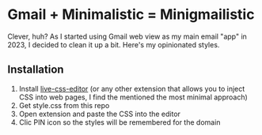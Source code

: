 # Gmail + Minimalistic = Minigmailistic

Clever, huh? As I started using Gmail web view as my main email "app" in 2023, I decided to clean it up a bit. Here's my opinionated styles.

## Installation

1. Install [live-css-editor](https://github.com/webextensions/live-css-editor) (or any other extension that allows you to inject CSS into web pages, I find the mentioned the most minimal approach)
2. Get style.css from this repo
3. Open extension and paste the CSS into the editor
4. Clic PIN icon so the styles will be remembered for the domain